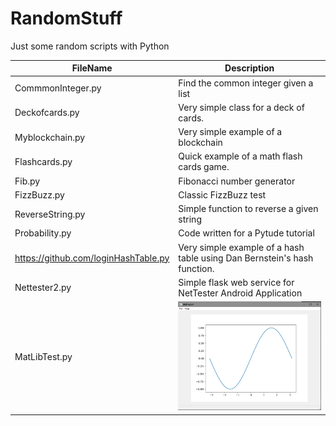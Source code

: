 # RandomStuff
Just some random scripts with Python  

FileName      | Description
------------- | -------------
CommmonInteger.py  | Find the common integer given a list
Deckofcards.py  |   Very simple class for a deck of cards. 
Myblockchain.py | Very simple example of a blockchain  
Flashcards.py   |   Quick example of a math flash cards game.  
Fib.py          |   Fibonacci number generator  
FizzBuzz.py     |   Classic FizzBuzz test  
ReverseString.py | Simple function to reverse a given string  
Probability.py   | Code written for a Pytude tutorial  
https://github.com/loginHashTable.py     | Very simple example of a hash table using Dan Bernstein's hash function. 
Nettester2.py    | Simple flask web service for NetTester Android Application
MatLibTest.py    | ![SCREENSHOT1](https://github.com/harmonyideas/RandomStuff/blob/master/IMG/matlib1.PNG)  





